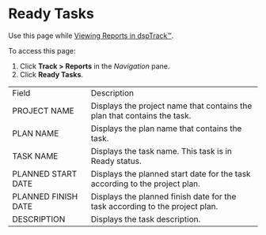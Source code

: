 # Ready Tasks

<div class="use">

Use this page while [Viewing Reports in
dspTrack™](../Use_Cases/View_Reports_in_dspTrack.htm).

</div>

To access this page:

1.  Click <span style="font-weight: bold;">Track \>
    </span>**Reports** in the *Navigation* pane.
2.  Click **Ready
Tasks**.

|                     |                                                                              |
| ------------------- | ---------------------------------------------------------------------------- |
| Field               | Description                                                                  |
| PROJECT NAME        | Displays the project name that contains the plan that contains the task.     |
| PLAN NAME           | Displays the plan name that contains the task.                               |
| TASK NAME           | Displays the task name. This task is in Ready status.                        |
| PLANNED START DATE  | Displays the planned start date for the task according to the project plan.  |
| PLANNED FINISH DATE | Displays the planned finish date for the task according to the project plan. |
| DESCRIPTION         | Displays the task description.                                               |

